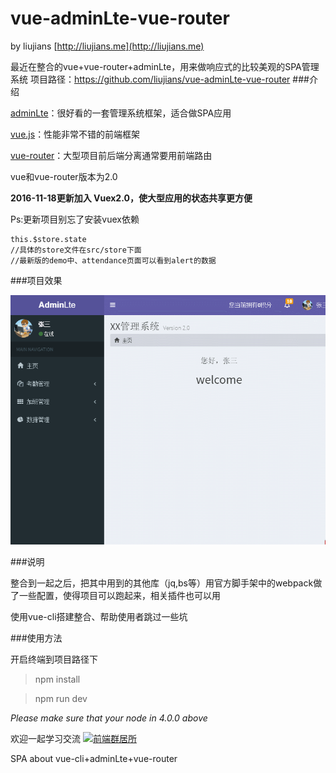 # vue-adminLte-vue-router

by liujians [http://liujians.me](http://liujians.me)

最近在整合的vue+vue-router+adminLte，用来做响应式的比较美观的SPA管理系统
项目路径：https://github.com/liujians/vue-adminLte-vue-router
###介绍

[adminLte](https://almsaeedstudio.com/themes/AdminLTE/index2.html)：很好看的一套管理系统框架，适合做SPA应用

[vue.js](http://rc.vuejs.org/guide/)：性能非常不错的前端框架

[vue-router](https://router.vuejs.org/zh-cn/index.html)：大型项目前后端分离通常要用前端路由

vue和vue-router版本为2.0

**2016-11-18更新加入 Vuex2.0，使大型应用的状态共享更方便**

Ps:更新项目别忘了安装vuex依赖

	this.$store.state
	//具体的store文件在src/store下面
	//最新版的demo中、attendance页面可以看到alert的数据

###项目效果

![](/GIF_sys.gif)

###说明

整合到一起之后，把其中用到的其他库（jq,bs等）用官方脚手架中的webpack做了一些配置，使得项目可以跑起来，相关插件也可以用

使用vue-cli搭建整合、帮助使用者跳过一些坑

###使用方法

开启终端到项目路径下

> npm install

> npm run dev

*Please make sure that your node in 4.0.0 above*

欢迎一起学习交流
<a target="_blank" href="http://shang.qq.com/wpa/qunwpa?idkey=9bcf9f7be59b471456c1feec466dab4d54da7ab35c834b8e821ec17177fb33b3"><img border="0" src="http://pub.idqqimg.com/wpa/images/group.png" alt="前端群居所" title="前端群居所"></a>

SPA about vue-cli+adminLte+vue-router
